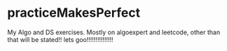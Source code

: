# practiceMakesPerfect
My Algo and DS exercises.
Mostly on algoexpert and leetcode, other than that will be stated!!
lets goo!!!!!!!!!!!!!!!
